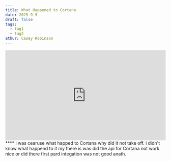 ```yaml
---
title: What Happened to Cortana
date: 2025-9-9
draft: false
tags:
  - tag1
  - tag2
athur: Casey Robinson
---
```

<div style="position:relative; padding-bottom:56.25%; height:0; overflow:hidden;">
  <iframe src="https://www.youtube.com/embed/VIDEO_ID"
      style="position:absolute; top:0; left:0; width:100%; height:100%; border:0;"
      allowfullscreen>
  </iframe>
</div>
****
i was cearuse what happed to Cortana why did it not take off. i didn't know what happend to it my there is was did the api for Cortana not work nice or did there first pard integation was not good anath.
